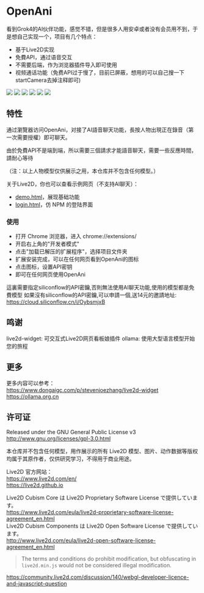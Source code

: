 # OpenAni

看到Grok4的AI伙伴功能，感觉不错，但是很多人用安卓或者没有会员用不到，于是想自己实现一个，项目有几个特点：
- 基于Live2D实现
- 免費API，通过语音交互
- 不需要后端，作为浏览器插件导入即可使用
- 视频通话功能（免费API过于慢了，目前已屏蔽，想用的可以自己搜一下startCamera去掉注释即可)

![](https://forthebadge.com/images/badges/built-with-love.svg)
![](https://forthebadge.com/images/badges/uses-html.svg)
![](https://forthebadge.com/images/badges/made-with-javascript.svg)
![](https://forthebadge.com/images/badges/contains-cat-gifs.svg)
![](https://forthebadge.com/images/badges/powered-by-electricity.svg)
![](https://forthebadge.com/images/badges/makes-people-smile.svg)

## 特性

通过瀏覽器访问OpenAni，对接了AI語音聊天功能，長按人物出現正在錄音（第一次需要授權）即可聊天。

由於免費API不是端到端，所以需要三個請求才能語音聊天，需要一些反應時間，請耐心等待

（注：以上人物模型仅供展示之用，本仓库并不包含任何模型。）

关于Live2D，你也可以查看示例网页（不支持AI聊天）：
- [demo.html](https://stevenjoezhang.github.io/live2d-widget/demo/demo.html)，展现基础功能
- [login.html](https://stevenjoezhang.github.io/live2d-widget/demo/login.html)，仿 NPM 的登陆界面

### 使用
- 打开 Chrome 浏览器，进入 chrome://extensions/
- 开启右上角的"开发者模式"
- 点击"加载已解压的扩展程序"，选择项目文件夹
- 扩展安装完成，可以在任何网页看到OpenAni的图标
- 点击图标，设置API密钥
- 即可在任何网页使用OpenAni

這裏需要指定siliconflow的API密鑰,否則無法使用AI聊天功能,使用的模型都是免費模型
如果沒有siliconflow的API密鑰,可以申請一個,送14元的邀請地址: https://cloud.siliconflow.cn/i/OybsmjxB


## 鸣谢

live2d-widget: 可交互式Live2D网页看板娘插件
ollama: 使用大型语言模型开始您的旅程

## 更多

更多内容可以参考：  
https://www.dongaigc.com/p/stevenjoezhang/live2d-widget
https://ollama.org.cn

## 许可证

Released under the GNU General Public License v3  
http://www.gnu.org/licenses/gpl-3.0.html

本仓库并不包含任何模型，用作展示的所有 Live2D 模型、图片、动作数据等版权均属于其原作者，仅供研究学习，不得用于商业用途。

Live2D 官方网站：  
https://www.live2d.com/en/  
https://live2d.github.io

Live2D Cubism Core は Live2D Proprietary Software License で提供しています。  
https://www.live2d.com/eula/live2d-proprietary-software-license-agreement_en.html  
Live2D Cubism Components は Live2D Open Software License で提供しています。  
http://www.live2d.com/eula/live2d-open-software-license-agreement_en.html

> The terms and conditions do prohibit modification, but obfuscating in `live2d.min.js` would not be considered illegal modification.

https://community.live2d.com/discussion/140/webgl-developer-licence-and-javascript-question
